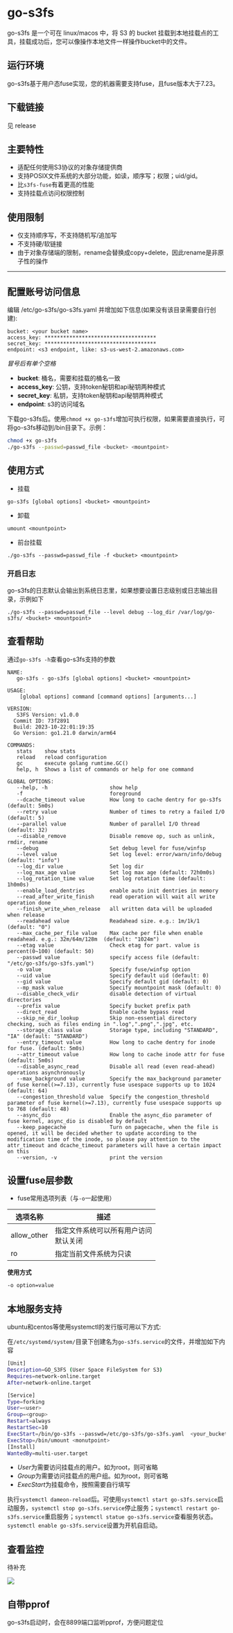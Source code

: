 # go-s3fs

go-s3fs 是一个可在 linux/macos 中，将 S3 的 bucket 挂载到本地挂载点的工具，挂载成功后，您可以像操作本地文件一样操作bucket中的文件。

## 运行环境

go-s3fs基于用户态fuse实现，您的机器需要支持fuse，且fuse版本大于7.23。

## 下载链接

见 release

## 主要特性

* 适配任何使用S3协议的对象存储提供商
* 支持POSIX文件系统的大部分功能，如读，顺序写；权限；uid/gid。
* 比`s3fs-fuse`有着更高的性能
* 支持挂载点访问权限控制

## 使用限制

* 仅支持顺序写，不支持随机写/追加写
* 不支持硬/软链接
* 由于对象存储端的限制，rename会替换成copy+delete，因此rename是非原子性的操作

-----

## 配置账号访问信息

编辑 /etc/go-s3fs/go-s3fs.yaml 并增加如下信息(如果没有该目录需要自行创建):

```
bucket: <your bucket name>
access_key: ************************************
secret_key: ************************************
endpoint: <s3 endpoint, like: s3-us-west-2.amazonaws.com>
```

*冒号后有单个空格*

* **bucket**: 桶名，需要和挂载的桶名一致
* **access_key**: 公钥，支持token秘钥和api秘钥两种模式
* **secret_key**: 私钥，支持token秘钥和api秘钥两种模式
* **endpoint**: s3的访问域名

下载go-s3fs后。使用`chmod +x go-s3fs`增加可执行权限，如果需要直接执行，可将go-s3fs移动到/bin目录下。示例：

```bash
chmod +x go-s3fs
./go-s3fs --passwd=passwd_file <bucket> <mountpoint>
```

## 使用方式

* 挂载

```
go-s3fs [global options] <bucket> <mountpoint>
```

* 卸载

```
umount <mountpoint>
```

* 前台挂载

```
./go-s3fs --passwd=passwd_file -f <bucket> <mountpoint>
```

### 开启日志

go-s3fs的日志默认会输出到系统日志里，如果想要设置日志级别或日志输出目录，示例如下

```
./go-s3fs --passwd=passwd_file --level debug --log_dir /var/log/go-s3fs/ <bucket> <mountpoint>

```

## 查看帮助

通过`go-s3fs -h`查看go-s3fs支持的参数

```
NAME:
   go-s3fs - go-s3fs [global options] <bucket> <mountpoint>

USAGE:
    [global options] command [command options] [arguments...]

VERSION:
   S3FS Version: v1.0.0
  Commit ID: 73f2891
  Build: 2023-10-22:01:19:35
  Go Version: go1.21.0 darwin/arm64

COMMANDS:
   stats    show stats
   reload   reload configuration
   gc       execute golang rumtime.GC()
   help, h  Shows a list of commands or help for one command

GLOBAL OPTIONS:
   --help, -h                    show help
   -f                            foreground
   --dcache_timeout value        How long to cache dentry for go-s3fs (default: 5m0s)
   --retry value                 Number of times to retry a failed I/O (default: 5)
   --parallel value              Number of parallel I/O thread (default: 32)
   --disable_remove              Disable remove op, such as unlink, rmdir, rename
   --debug                       Set debug level for fuse/winfsp
   --level value                 Set log level: error/warn/info/debug (default: "info")
   --log_dir value               Set log dir
   --log_max_age value           Set log max age (default: 72h0m0s)
   --log_rotation_time value     Set log rotation time (default: 1h0m0s)
   --enable_load_dentries        enable auto init dentries in memory
   --read_after_write_finish     read operation will wait all write operation done
   --finish_write_when_release   all written data will be uploaded when release
   --readahead value             Readahead size. e.g.: 1m/1k/1  (default: "0")
   --max_cache_per_file value    Max cache per file when enable readahead. e.g.: 32m/64m/128m  (default: "1024m")
   --etag value                  Check etag for part. value is percent(0~100) (default: 50)
   --passwd value                specify access file (default: "/etc/go-s3fs/go-s3fs.yaml")
   -o value                      Specify fuse/winfsp option
   --uid value                   Specify default uid (default: 0)
   --gid value                   Specify default gid (default: 0)
   --mp_mask value               Specify mountpoint mask (default: 0)
   --disable_check_vdir          disable detection of virtual directories
   --prefix value                Specify bucket prefix path
   --direct_read                 Enable cache bypass read
   --skip_ne_dir_lookup          Skip non-essential directory checking, such as files ending in ".log",".png",".jpg", etc.
   --storage_class value         Storage type, including "STANDARD", "IA" (default: "STANDARD")
   --entry_timeout value         How long to cache dentry for inode for fuse. (default: 5m0s)
   --attr_timeout value          How long to cache inode attr for fuse (default: 5m0s)
   --disable_async_read          Disable all read (even read-ahead) operations asynchronously
   --max_background value        Specify the max_background parameter of fuse kernel(>=7.13), currently fuse usespace supports up to 1024 (default: 64)
   --congestion_threshold value  Specify the congestion_threshold parameter of fuse kernel(>=7.13), currently fuse usespace supports up to 768 (default: 48)
   --async_dio                   Enable the async_dio parameter of fuse kernel, async_dio is disabled by default
   --keep_pagecache              Turn on pagecache, when the file is opened, it will be decided whether to update according to the modification time of the inode, so please pay attention to the attr_timeout and dcache_timeout parameters will have a certain impact on this
   --version, -v                 print the version
```

## 设置fuse层参数

* fuse常用选项列表（与`-o`一起使用）

| 选项名称    | 描述                                     |
| ----------- | ---------------------------------------- |
| allow_other | 指定文件系统可以所有用户访问<br>默认关闭 |
| ro          | 指定当前文件系统为只读                   |

**使用方式**

```bash
-o option=value
```

## 本地服务支持

ubuntu和centos等使用systemctl的发行版可用以下方式:

在`/etc/systemd/system/`目录下创建名为`go-s3fs.service`的文件，并增加如下内容

```bash
[Unit]
Description=GO_S3FS (User Space FileSystem for S3)
Requires=network-online.target
After=network-online.target

[Service]
Type=forking
User=<user>
Group=<group>
Restart=always
RestartSec=10
ExecStart=/bin/go-s3fs --passwd=/etc/go-s3fs/go-s3fs.yaml  <your_bucket> <mountpoint> 
ExecStop=/bin/umount <monutpoint>
[Install]
WantedBy=multi-user.target
```

* *User*为需要访问挂载点的用户。如为root，则可省略
* *Group*为需要访问挂载点的用户组。如为root，则可省略
* *ExecStart*为挂载命令，按照需要自行填写

执行`systemctl dameon-reload`后。可使用`systemctl start go-s3fs.service`启动服务，`systemctl stop go-s3fs.service`停止服务；`systemctl restart go-s3fs.service`重启服务；`systemctl statue go-s3fs.service`查看服务状态。`systemctl enable go-s3fs.service`设置为开机自启动。

## 查看监控

待补充

![](./docs/img/stats.png)

## 自带pprof

go-s3fs启动时，会在8899端口监听pprof，方便问题定位
